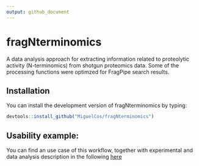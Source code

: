 ```yaml
---
output: github_document
---
```


<!-- README.md is generated from README.Rmd. Please edit that file -->



# fragNterminomics

<!-- badges: start -->
<!-- badges: end -->

A data analysis approach for extracting information related to proteolytic activity (N-terminomics) from shotgun proteomics data. Some of the processing functions were optimzed for FragPipe search results.

## Installation

You can install the development version of fragNterminomics by typing:

``` r
devtools::install_github("MiguelCos/fragNterminomics")
```

## Usability example: 

You can find an use case of this workflow, together with experimental and data analysis description in the following [here](https://raw.githubusercontent.com/MiguelCos/fragNterminomics/master/reproducible_report_pkd_mice_model.md)



